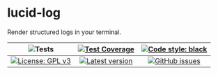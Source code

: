 # lucid-log

Render structured logs in your terminal.

|              ![Tests](https://github.com/Ddedalus/lucid-log/actions/workflows/test.yml/badge.svg)               | [![Test Coverage](https://coveralls.io/repos/github/Ddedalus/lucid-log/badge.svg?branch=main)](https://coveralls.io/github/Ddedalus/lucid-log?branch=main) | [![Code style: black](https://img.shields.io/badge/code%20style-black-000000.svg)](https://github.com/psf/black) |
| :-------------------------------------------------------------------------------------------------------------: | :--------------------------------------------------------------------------------------------------------------------------------------------------------: | :--------------------------------------------------------------------------------------------------------------: |
| [![License: GPL v3](https://img.shields.io/badge/License-GPLv3-blue.svg)](https://www.gnu.org/licenses/gpl-3.0) |                       [![Latest version](https://badge.fury.io/py/python-lucid-log.svg)](https://pypi.org/project/python-lucid-log/)                       |                  [![GitHub issues](https://img.shields.io/github/issues/ddedalus/lucid-log)]()                   |
